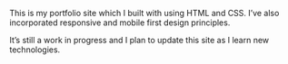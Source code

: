 This is my portfolio site which I built with using HTML and CSS. I’ve also incorporated responsive and mobile first design principles.

It’s still a work in progress and I plan to update this site as I learn new technologies.
